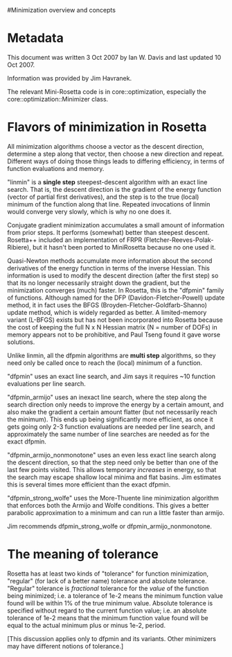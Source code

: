 #Minimization overview and concepts

Metadata
========
This document was written 3 Oct 2007 by Ian W. Davis and last updated 10 Oct 2007.

Information was provided by Jim Havranek.

The relevant Mini-Rosetta code is in core::optimization, especially the core::optimization::Minimizer class. 

Flavors of minimization in Rosetta
==================================

All minimization algorithms choose a vector as the descent direction, determine a step along that vector, then choose a new direction and repeat. Different ways of doing those things leads to differing efficiency, in terms of function evaluations and memory.

"linmin" is a **single step** steepest-descent algorithm with an exact line search. That is, the descent direction is the gradient of the energy function (vector of partial first derivatives), and the step is to the true (local) minimum of the function along that line. Repeated invocations of linmin would converge very slowly, which is why no one does it.

Conjugate gradient minimization accumulates a small amount of information from prior steps. It performs (somewhat) better than steepest descent. Rosetta++ included an implementation of FRPR (Fletcher-Reeves-Polak-Ribiere), but it hasn't been ported to MiniRosetta because no one used it.

Quasi-Newton methods accumulate more information about the second derivatives of the energy function in terms of the inverse Hessian. This information is used to modify the descent direction (after the first step) so that its no longer necessarily straight down the gradient, but the minimization converges (much) faster. In Rosetta, this is the "dfpmin" family of functions. Although named for the DFP (Davidon-Fletcher-Powell) update method, it in fact uses the BFGS (Broyden-Fletcher-Goldfarb-Shanno) update method, which is widely regarded as better. A limited-memory variant (L-BFGS) exists but has not been incorporated into Rosetta because the cost of keeping the full N x N Hessian matrix (N = number of DOFs) in memory appears not to be prohibitive, and Paul Tseng found it gave worse solutions.

Unlike linmin, all the dfpmin algorithms are **multi step** algorithms, so they need only be called once to reach the (local) minimum of a function.

"dfpmin" uses an exact line search, and Jim says it requires \~10 function evaluations per line search.

"dfpmin\_armijo" uses an inexact line search, where the step along the search direction only needs to improve the energy by a certain amount, and also make the gradient a certain amount flatter (but not necessarily reach the minimum). This ends up being significantly more efficient, as once it gets going only 2-3 function evaluations are needed per line search, and approximately the same number of line searches are needed as for the exact dfpmin.

"dfpmin\_armijo\_nonmonotone" uses an even less exact line search along the descent direction, so that the step need only be better than one of the last few points visited. This allows temporary *increases* in energy, so that the search may escape shallow local minima and flat basins. Jim estimates this is several times more efficient than the exact dfpmin.

"dfpmin\_strong\_wolfe" uses the More-Thuente line minimization algorithm that enforces both the Armijo and Wolfe conditions. This gives a better parabolic approximation to a minimum and can run a little faster than armijo.

Jim recommends dfpmin\_strong\_wolfe or dfpmin\_armijo\_nonmonotone.

The meaning of tolerance
========================

Rosetta has at least two kinds of "tolerance" for function minimization, "regular" (for lack of a better name) tolerance and absolute tolerance. "Regular" tolerance is *fractional* tolerance for the *value* of the function being minimized; i.e. a tolerance of 1e-2 means the minimum function value found will be within 1% of the true minimum value. Absolute tolerance is specified without regard to the current function value; i.e. an absolute tolerance of 1e-2 means that the minimum function value found will be equal to the actual minimum plus or minus 1e-2, period.

[This discussion applies only to dfpmin and its variants. Other minimizers may have different notions of tolerance.]
